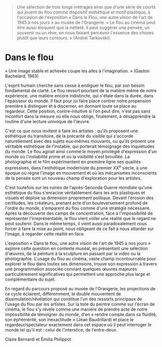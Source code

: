 > Une sélection de trois longs métrages ainsi que d'une série de courts qui jouent du flou comme dispositif esthétique et motif plastique, à l'occasion de l'exposition « Dans le Flou, une autre vision de l'art de 1945 à nos jours » au musée de l'Orangerie. « Le flou au cinéma peut être aussi éloquent que la netteté. Il peut suggérer une pensée, un souvenir ou un rêve, en nous faisant percevoir l'essence des choses plutôt que leurs contours. » (Andreï Tarkovski).

# Dans le flou

« Une image stable et achevée coupe les ailes à l'imagination. » (Gaston Bachelard, 1963)

L'esprit humain cherche sans cesse à endiguer le flou, par son besoin fondamental de clarté. Le flou ressort pourtant de la matière même de notre expérience, une matière encore indistincte, qui s'étale dans la durée, dans l'épaisseur du monde. Il faut pour lui faire place contrer notre propension première à distinguer et à discerner, en donnant toute sa place au regardeur. Cette position, contre-intuitive si l'on peut dire, n'est pas sans inconfort dans la mesure où elle nous oblige, finalement, à désapprendre la routine d'une lecture univoque de l'œuvre.

C'est ce que nous invitent à faire les artistes : qu'ils proposent une esthétique du transitoire, de la précarité du visible qui s'accorde naturellement avec des sujets eux-mêmes mouvants, ou qu'ils prônent une véritable esthétique de l'instable, qui porterait témoignage des inquiétudes du monde. Le flou agirait ainsi comme le moyen privilégié d'expression d'un monde où l'instabilité prime et où la visibilité s'est brouillée. La photographie et le film expérimentent en première ligne ses qualités expressives, dans l'esthétique moderniste du premier XX<sup>e</sup> siècle, à une époque où règne l'image en mouvement et où les mécanismes inconscients de la pensée sont un nouveau champ d'exploration pour les artistes.

C'est toutefois sur les ruines de l'après-Seconde Guerre mondiale qu'une esthétique du flou s'enracine véritablement dans les arts plastiques et visuels et déploie sa dimension proprement politique. Devant l'érosion des certitudes, les créateurs, prenant acte d'un bouleversement profond de l'ordre du monde, s'emparent du flou comme d'une stratégie nécessaire. Après la découverte des camps de concentration, face à l'impossibilité de représenter l'irreprésentable, le flou vient voiler une réalité que le regard ne peut soutenir. Dans le même temps, il vient aussi paradoxalement nous forcer à faire la mise au point, nous obligeant de ce fait à nous attarder sur l'image, à regarder cette réalité en face.

L'exposition « Dans le flou, une autre vision de l'art de 1945 à nos jours » explore cette question en contexte muséal, en présentant une sélection d'œuvres, de la peinture à la sculpture en passant par la vidéo ou la photographie. L'usage du flou au cinéma, vaste champ incontournable pour explorer le flou dans toutes ses dimensions, trouve son expression à travers une programmation associée conviant quelques œuvres majeures particulièrement significatives qui permettent une approche plus large et complémentaire du sujet.

En regard du parcours proposé au musée de l'Orangerie, les projections de ce cycle éclairent, différemment, le double mouvement de dissimulation/révélation qui constitue l'un des ressorts principaux de l'usage du flou par les artistes. Sur la toile du peintre comme sur l'écran de cinéma, le flou s'y révèle comme une manière de prendre acte de notre impossibilité de témoigner du monde, d'en « rendre compte dans sa fluidité, son éphémérité, son inexactitude » (Jean Baudrillard) et place le regardeur/spectateur exactement dans cet espace où il peut interroger le monde tel qu'il est : celui de l'interstice, de l'entre-deux.

<div class="author">Claire Bernardi et Émilia Philippot</div>
